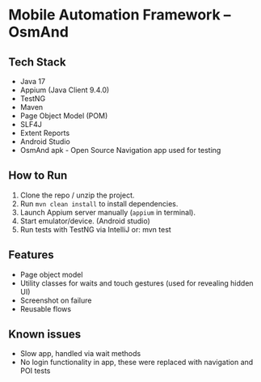 # Mobile Automation Framework – OsmAnd

## Tech Stack
- Java 17
- Appium (Java Client 9.4.0)
- TestNG
- Maven
- Page Object Model (POM)
- SLF4J 
- Extent Reports 
- Android Studio
- OsmAnd apk - Open Source Navigation app used for testing

## How to Run

1. Clone the repo / unzip the project.
2. Run `mvn clean install` to install dependencies.
3. Launch Appium server manually (`appium` in terminal).
4. Start emulator/device. (Android studio)
5. Run tests with TestNG via IntelliJ or:
   mvn test

## Features
- Page object model 
- Utility classes for waits and touch gestures (used for revealing hidden UI)
- Screenshot on failure
- Reusable flows 

## Known issues
- Slow app, handled via wait methods
- No login functionality in app, these were replaced with navigation and POI tests